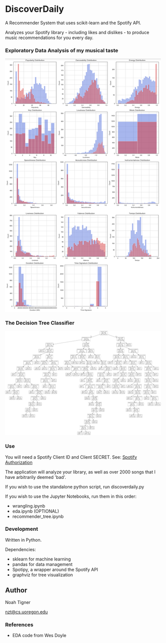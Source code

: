 # DiscoverDaily

A Recommender System that uses scikit-learn and the Spotify API.

Analyzes your Spotify library - including likes and dislikes - to produce music recommendations for you every day.

### Exploratory Data Analysis of my musical taste
![EDA](screenshots/eda.png)

### The Decision Tree Classifier
![Tree](screenshots/tree.png)

### Use

You will need a Spotify Client ID and Client SECRET. See: [Spotify Authorization](https://developer.spotify.com/dashboard/applications)

The application will analyze your library, as well as over 2000 songs that I have arbitrarily deemed 'bad'.

If you wish to use the standalone python script, run discoverdaily.py

If you wish to use the Jupyter Notebooks, run them in this order:
* wrangling.ipynb
* eda.ipynb (OPTIONAL)
* recommender_tree.ipynb

### Development

Written in Python.

Dependencies: 
* sklearn for machine learning
* pandas for data management
* Spotipy, a wrapper around the Spotify API
* graphviz for tree visualization

## Author

Noah Tigner

nzt@cs.uoregon.edu

### References
* EDA code from Wes Doyle

